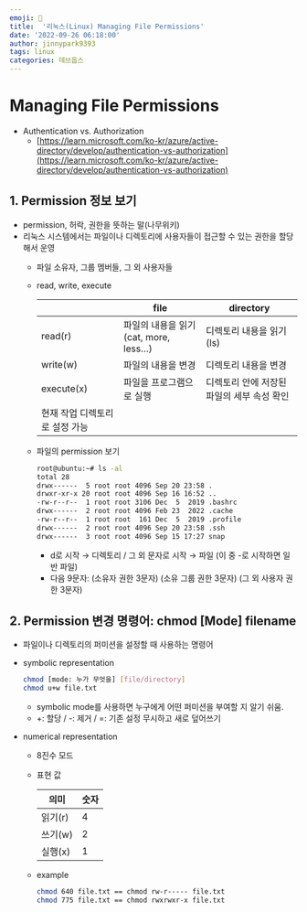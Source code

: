 ```yaml
---
emoji: 💫
title:  '리눅스(Linux) Managing File Permissions'
date: '2022-09-26 06:18:00'
author: jinnypark9393
tags: linux
categories: 데브옵스
---
```


# Managing File Permissions

- Authentication vs. Authorization
    - [https://learn.microsoft.com/ko-kr/azure/active-directory/develop/authentication-vs-authorization](https://learn.microsoft.com/ko-kr/azure/active-directory/develop/authentication-vs-authorization)

## 1. Permission 정보 보기

- permission, 허락, 권한을 뜻하는 말(나무위키)
- 리눅스 시스템에서는 파일이나 디렉토리에 사용자들이 접근할 수 있는 권한을 할당해서 운영
    - 파일 소유자, 그룹 멤버들, 그 외 사용자들
    - read, write, execute
        
        
        |  | file | directory |
        | --- | --- | --- |
        | read(r) | 파일의 내용을 읽기(cat, more, less…) | 디렉토리 내용을 읽기(ls) |
        | write(w) | 파일의 내용을 변경 | 디렉토리 내용을 변경 |
        | execute(x) | 파일을 프로그램으로 실행 | 디렉토리 안에 저장된 파일의 세부 속성 확인
        현재 작업 디렉토리로 설정 가능 |
    - 파일의 permission 보기
        
        ```bash
        root@ubuntu:~# ls -al
        total 28
        drwx------  5 root root 4096 Sep 20 23:58 .
        drwxr-xr-x 20 root root 4096 Sep 16 16:52 ..
        -rw-r--r--  1 root root 3106 Dec  5  2019 .bashrc
        drwx------  2 root root 4096 Feb 23  2022 .cache
        -rw-r--r--  1 root root  161 Dec  5  2019 .profile
        drwx------  2 root root 4096 Sep 20 23:58 .ssh
        drwx------  3 root root 4096 Sep 15 17:27 snap
        ```
        
        - d로 시작 → 디렉토리 / 그 외 문자로 시작 → 파일 (이 중 -로 시작하면 일반 파일)
        - 다음 9문자: (소유자 권한 3문자) (소유 그룹 권한 3문자) (그 외 사용자 권한 3문자)

## 2. Permission 변경 명령어: chmod [Mode] filename

- 파일이나 디렉토리의 퍼미션을 설정할 때 사용하는 명령어
- symbolic representation
    
    ```bash
    chmod [mode: 누가 무엇을] [file/directory]
    chmod u+w file.txt
    ```
    
    - symbolic mode를 사용하면 누구에게 어떤 퍼미션을 부여할 지 알기 쉬움.
    - +: 할당 / -: 제거 / =: 기존 설정 무시하고 새로 덮어쓰기

- numerical representation
    - 8진수 모드
    - 표현 값
        
        
        | 의미 | 숫자 |
        | --- | --- |
        | 읽기(r) | 4 |
        | 쓰기(w) | 2 |
        | 실행(x) | 1 |
    - example
        
        ```bash
        chmod 640 file.txt == chmod rw-r----- file.txt
        chmod 775 file.txt == chmod rwxrwxr-x file.txt
        ```

<br/>